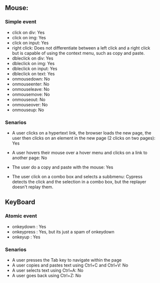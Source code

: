 ## Mouse:

### Simple event
* click on div: Yes
* click on img: Yes
* click on input: Yes
* right click: Does not differentiate between a left click and a right click but is capable of using the context menu, such as copy and paste.
* dbleclick on div: Yes
* dbleclick on img: Yes
* dbleclick on input: Yes
* dbleclick on text: Yes
* onmousedown: No
* onmouseenter: No
* onmouseleave: No
* onmousemove: No
* onmouseout: No
* onmouseover: No
* onmouseup: No

### Senarios
* A user clicks on a hypertext link, the browser loads the new page, the user then clicks on an element in the new page (2 clicks on two pages): Yes

* A user hovers their mouse over a hover menu and clicks on a link to another page: No

* The user do a copy and paste with the mouse: Yes

* The user click on a combo box and selects a subbmenu: Cypress detects the click and the selection in a combo box, but the replayer doesn't replay them.


## KeyBoard

### Atomic event
* onkeydown	: Yes
* onkeypress : Yes, but its just a spam of onkeydown
* onkeyup : Yes

### Senarios
* A user presses the Tab key to navigate within the page
* A user copies and pastes text using Ctrl+C and Ctrl+V: No
* A user selects text using Ctrl+A: No
* A user goes back using Ctrl+Z: No

